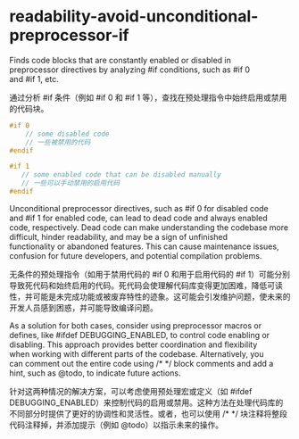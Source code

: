 # readability-avoid-unconditional-preprocessor-if

Finds code blocks that are constantly enabled or disabled in  
preprocessor directives by analyzing #if conditions, such as #if 0  
and #if 1, etc.

通过分析 #if 条件（例如 #if 0 和 #if 1 等），查找在预处理指令中始终启用或禁用的代码块。

```c++
#if 0
    // some disabled code
    // 一些被禁用的代码
#endif

#if 1
   // some enabled code that can be disabled manually
   // 一些可以手动禁用的启用代码
#endif
```

Unconditional preprocessor directives, such as #if 0 for disabled code  
and #if 1 for enabled code, can lead to dead code and always enabled  
code, respectively. Dead code can make understanding the codebase more  
difficult, hinder readability, and may be a sign of unfinished  
functionality or abandoned features. This can cause maintenance issues,  
confusion for future developers, and potential compilation problems.

无条件的预处理指令（如用于禁用代码的 #if 0 和用于启用代码的 #if 1）可能分别导致死代码和始终启用的代码。死代码会使理解代码库变得更加困难，降低可读性，并可能是未完成功能或被废弃特性的迹象。这可能会引发维护问题，使未来的开发人员感到困惑，并可能导致编译问题。

As a solution for both cases, consider using preprocessor macros or  
defines, like #ifdef DEBUGGING_ENABLED, to control code enabling or  
disabling. This approach provides better coordination and flexibility  
when working with different parts of the codebase. Alternatively, you  
can comment out the entire code using /\* \*/ block comments and add a  
hint, such as @todo, to indicate future actions.

针对这两种情况的解决方案，可以考虑使用预处理宏或定义（如 #ifdef DEBUGGING_ENABLED）来控制代码的启用或禁用。这种方法在处理代码库的不同部分时提供了更好的协调性和灵活性。或者，也可以使用 /\* \*/ 块注释将整段代码注释掉，并添加提示（例如 @todo）以指示未来的操作。
